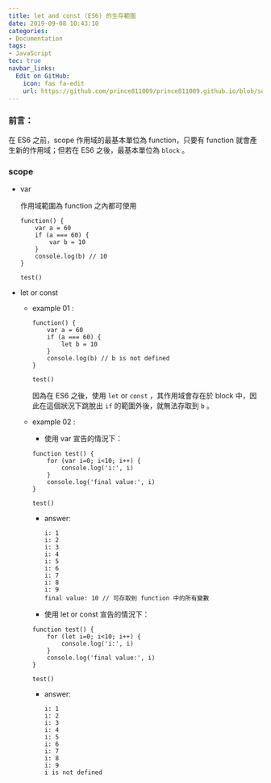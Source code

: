 ```yaml
---
title: let and const (ES6) 的生存範圍
date: 2019-09-08 10:43:10
categories:
- Documentation
tags:
- JavaScript
toc: true
navbar_links:
  Edit on GitHub:
    icon: fas fa-edit
    url: https://github.com/prince811009/prince811009.github.io/blob/source/blog/source/_posts/Scope%20-%20let%20and%20const%20(ES6).md
---
```

### 前言：

在 ES6 之前，scope 作用域的最基本單位為 function，只要有 function 就會產生新的作用域；但若在 ES6 之後，最基本單位為 `block` 。

<!-- more -->

### scope

 - var

    作用域範圍為 function 之內都可使用

    ```
    function() {
        var a = 60
        if (a === 60) {
            var b = 10 
        }
        console.log(b) // 10
    }

    test() 
    ```

 - let or const
    *  example 01 : 

        ```
        function() {
            var a = 60
            if (a === 60) {
                let b = 10 
            }
            console.log(b) // b is not defined
        }

        test() 
        ```

        因為在 ES6 之後，使用 `let` or `const` ，其作用域會存在於 block 中，因此在這個狀況下跳脫出 `if` 的範圍外後，就無法存取到 `b` 。

    *  example 02 :  

        - 使用 var 宣告的情況下：

        ```
        function test() {
            for (var i=0; i<10; i++) {
                console.log('i:', i)
            }
            console.log('final value:', i)
        }

        test()
        ```

        * answer: 
            ```
            i: 1
            i: 2
            i: 3
            i: 4
            i: 5
            i: 6
            i: 7
            i: 8
            i: 9
            final value: 10 // 可存取到 function 中的所有變數
            ```

        - 使用 let or const 宣告的情況下：
        ```
        function test() {
            for (let i=0; i<10; i++) {
                console.log('i:', i)
            }
            console.log('final value:', i)
        }

        test()
        ```

        * answer: 
            ```
            i: 1
            i: 2
            i: 3
            i: 4
            i: 5
            i: 6
            i: 7
            i: 8
            i: 9
            i is not defined
            ```
